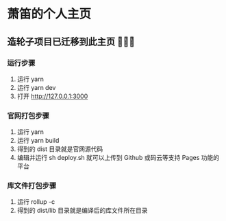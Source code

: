 # 萧笛的个人主页

## 造轮子项目已迁移到此主页 🧑🏻‍💻

### 运行步骤

1. 运行 yarn
2. 运行 yarn dev
3. 打开 http://127.0.0.1:3000

### 官网打包步骤

1. 运行 yarn
2. 运行 yarn build
3. 得到的 dist 目录就是官网源代码
4. 编辑并运行 sh deploy.sh 就可以上传到 Github 或码云等支持 Pages 功能的平台

### 库文件打包步骤

1. 运行 rollup -c
2. 得到的 dist/lib 目录就是编译后的库文件所在目录

